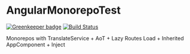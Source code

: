 # AngularMonorepoTest

[![Greenkeeper badge](https://badges.greenkeeper.io/rucken/core.svg)](https://greenkeeper.io/)
[![Build Status](https://travis-ci.org/EndyKaufman/angular-monorepo-test.svg?branch=master)](https://travis-ci.org/EndyKaufman/angular-monorepo-test)

Monorepos with TranslateService + AoT + Lazy Routes Load + Inherited AppComponent + Inject
